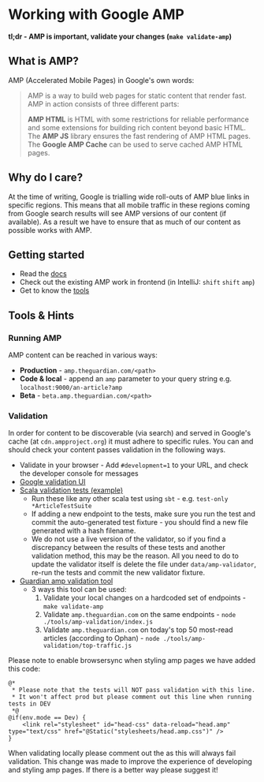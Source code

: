 # Working with Google AMP

**tl;dr - AMP is important, validate your changes (`make validate-amp`)**

## What is AMP?
AMP (Accelerated Mobile Pages) in Google's own words:
> AMP is a way to build web pages for static content that render fast. AMP in action consists of three different parts:
>
> **AMP HTML** is HTML with some restrictions for reliable performance and some extensions for building rich content beyond basic HTML. The **AMP JS** library ensures the fast rendering of AMP HTML pages. The **Google AMP Cache** can be used to serve cached AMP HTML pages.

## Why do I care?
At the time of writing, Google is trialling wide roll-outs of AMP blue links in specific regions.  This means that all mobile traffic in these regions coming from Google search results will see AMP versions of our content (if available).  As a result we have to ensure that as much of our content as possible works with AMP.

## Getting started
* Read the [docs](https://www.ampproject.org/docs/reference/components)
* Check out the existing AMP work in frontend (in IntelliJ: `shift` `shift` `amp`)
* Get to know the [tools](#tools)

## <a name="tools"></a>Tools & Hints

### Running AMP
AMP content can be reached in various ways:
* **Production** - `amp.theguardian.com/<path>`
* **Code & local** - append an `amp` parameter to your query string e.g. `localhost:9000/an-article?amp`
* **Beta** - `beta.amp.theguardian.com/<path>`

### Validation
In order for content to be discoverable (via search) and served in Google's cache (at `cdn.ampproject.org`) it must adhere to specific rules.  You can and should check your content passes validation in the following ways.

* Validate in your browser - Add `#development=1` to your URL, and check the developer console for messages
* [Google validation UI](https://validator.ampproject.org/)
* [Scala validation tests (example)](https://github.com/guardian/frontend/blob/master/article/test/ArticleAmpValidityTest.scala)
    * Run these like any other scala test using `sbt` - e.g. `test-only *ArticleTestSuite`
    * If adding a new endpoint to the tests, make sure you run the test and commit the auto-generated test fixture - you should find a new file generated with a hash filename.
    * We do not use a live version of the validator, so if you find a discrepancy between the results of these tests and another validation method, this may be the reason.  All you need to do to update the validator itself is delete the file under `data/amp-validator`, re-run the tests and commit the new validator fixture.
* [Guardian amp validation tool](https://github.com/guardian/frontend/tree/master/tools/amp-validation)
    * 3 ways this tool can be used:
        1. Validate your local changes on a hardcoded set of endpoints - `make validate-amp`
        2. Validate `amp.theguardian.com` on the same endpoints - `node ./tools/amp-validation/index.js`
        3. Validate `amp.theguardian.com` on today's top 50 most-read articles (according to Ophan) - `node ./tools/amp-validation/top-traffic.js`

Please note to enable browsersync when styling amp pages we have added this code:

```
@*
 * Please note that the tests will NOT pass validation with this line.
 * It won't affect prod but please comment out this line when running tests in DEV
 *@
@if(env.mode == Dev) {
    <link rel="stylesheet" id="head-css" data-reload="head.amp" type="text/css" href="@Static("stylesheets/head.amp.css")" />
}

```

When validating locally please comment out the <link> as this will always fail validation.
This change was made to improve the experience of developing and styling amp pages. If there is a better way please suggest it!
